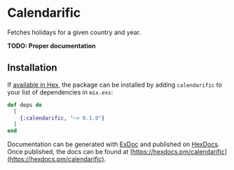 # Calendarific

Fetches holidays for a given country and year.

**TODO: Proper documentation**

## Installation

If [available in Hex](https://hex.pm/docs/publish), the package can be installed
by adding `calendarific` to your list of dependencies in `mix.exs`:

```elixir
def deps do
  [
    {:calendarific, "~> 0.1.0"}
  ]
end
```

Documentation can be generated with [ExDoc](https://github.com/elixir-lang/ex_doc)
and published on [HexDocs](https://hexdocs.pm). Once published, the docs can
be found at [https://hexdocs.pm/calendarific](https://hexdocs.pm/calendarific).

